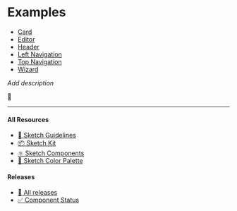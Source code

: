 # Examples


  * [Card](/design-system/patterns/card.md)
  * [Editor](/design-system/patterns/card.md)
  * [Header](/design-system/patterns/card.md)
  * [Left Navigation](/design-system/patterns/card.md)
  * [Top Navigation](/design-system/patterns/card.md)
  * [Wizard](/design-system/patterns/card.md)


_Add description_

📝 



---



#### All Resources
  * [📐 Sketch Guidelines](/resources/sketch-guidelines.md)
  * [📦 Sketch Kit](/resources/master/TxDS_Design_Kit.0.1.sketch)
  * [⚛️ Sketch Components](/resources/atoms)
  * [🎨 Sketch Color Palette](/resources/master/TxDS_Colors.sketchpalette)


#### Releases
  * [🎉 All releases](https://github.com/transifex/txds/releases)
  * [✅ Component Status](/STATUS.md)

